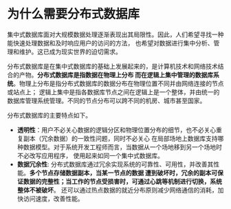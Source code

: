 为什么需要分布式数据库
====================================================================
集中式数据库面对大规模数据处理逐渐表现出其局限性。因此，人们希望寻找一种能快速处理数据和及时响应用户的访问的方法，
也希望对数据进行集中分析、管理和维护。这已成为现实世界的迫切需求。

分布式数据库是在集中式数据库的基础上发展起来的，是计算机技术和网络技术结合的产物。**分布式数据库是指数据在物理上分布
而在逻辑上集中管理的数据库系统**。物理上分布是指分布式数据库的数据分布在物理位置不同并由网络连接的节点或站点上；
逻辑上集中是指各数据库节点之间在逻辑上是一个整体，并由统一的数据库管理系统管理。不同的节点分布可以跨不同的机房、城市甚至国家。

分布式数据库的主要特点如下。
+ **透明性**：用户不必关心数据的逻辑分区和物理位置分布的细节，也不必关心重复副本（冗余数据）的一致性问题，同时不必关心
在局部场地上数据库支持哪种数据模型。对于系统开发工程师而言，当数据从一个场地移到另一个场地时不必改写应用程序，
使用起来如同一个集中式数据库。
+ **数据冗余性**: 分布式数据库通过冗余实现系统的可靠性、可用性，并改善其性能。**多个节点存储数据副本，当某一节点的数据
遭到破坏时，冗余的副本可保证数据的完整性；当工作的节点受损害时，可通过心跳等机制进行切换，系统整体不被破坏**。
还可以通过热点数据的就近分布原则减少网络通信的消耗，加快访问速度，改善性能。
